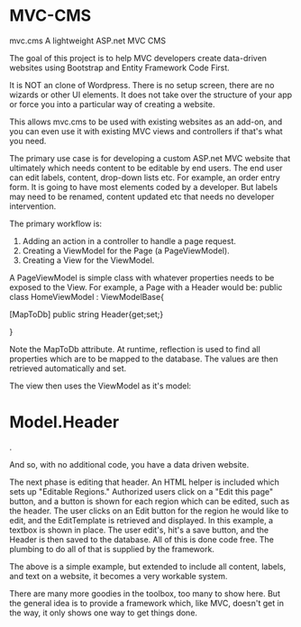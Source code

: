 MVC-CMS
=======



mvc.cms
A lightweight ASP.net MVC CMS

The goal of this project is to help MVC developers create data-driven websites using Bootstrap and Entity Framework Code First.

It is NOT an clone of Wordpress. There is no setup screen, there are no wizards or other UI elements. It does not take over the structure of your app or force you into a particular way of creating a website.

This allows mvc.cms to be used with existing websites as an add-on, and you can even use it with existing MVC views and controllers if that's what you need.

The primary use case is for developing a custom ASP.net MVC website that ultimately which needs content to be editable by end users. The end user can edit labels, content, drop-down lists etc. For example, an order entry form. It is going to have most elements coded by a developer. But labels may need to be renamed, content updated etc that needs no developer intervention.

The primary workflow is:
1. Adding an action in a controller to handle a page request.
2. Creating a ViewModel for the Page (a PageViewModel).
3. Creating a View for the ViewModel.

A PageViewModel is simple class with whatever properties needs to be exposed to the View. For example, a Page with a Header would be:
public class HomeViewModel : ViewModelBase{

[MapToDb]
public string Header{get;set;}

}


Note the MapToDb attribute. At runtime, reflection is used to find all properties which are to be mapped to the database. The values are then retrieved automatically and set.

The view then uses the ViewModel as it's model:
<h1>Model.Header</h1>.


And so, with no additional code, you have a data driven website.

The next phase is editing that header. An HTML helper is included which sets up "Editable Regions." Authorized users click on a "Edit this page" button, and a button is shown for each region which can be edited, such as the header. The user clicks on an Edit button for the region he would like to edit, and the EditTemplate is retrieved and displayed. In this example, a textbox is shown in place. The user edit's, hit's a save button, and the Header is then saved to the database. All of this is done code free. The plumbing to do all of that is supplied by the framework.

The above is a simple example, but extended to include all content, labels, and text on a website, it becomes a very workable system.

There are many more goodies in the toolbox, too many to show here. But the general idea is to provide a framework which, like MVC, doesn't get in the way, it only shows one way to get things done.
